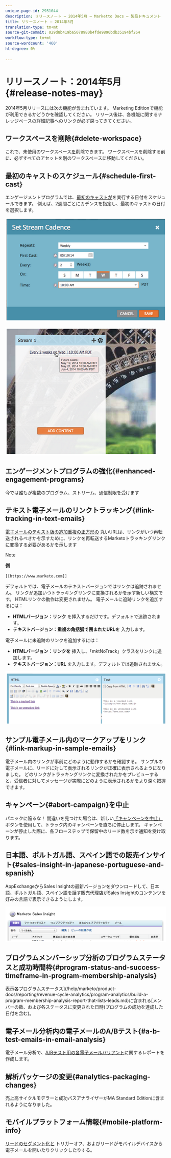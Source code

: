 ```yaml
---
unique-page-id: 2951044
description: リリースノート — 2014年5月 — Marketto Docs — 製品ドキュメント
title: リリースノート — 2014年5月
translation-type: tm+mt
source-git-commit: 029d8b419ba5078980b4fde9890bdb35194bf264
workflow-type: tm+mt
source-wordcount: '460'
ht-degree: 0%

---
```



# リリースノート：2014年5月{#release-notes-may}

2014年5月リリースには次の機能が含まれています。 Marketing Editionで機能が利用できるかどうかを確認してください。 リリース後は、各機能に関するナレッジベースの詳細記事へのリンクが必ず戻ってきてください。

## ワークスペースを削除{#delete-workspace}

これで、未使用のワークスペース[を](/help/marketo/product-docs/administration/workspaces-and-person-partitions/delete-a-workspace.md)削除できます。 ワークスペースを削除する前に、必ずすべてのアセットを別のワークスペースに移動してください。

## 最初のキャストのスケジュール{#schedule-first-cast}

エンゲージメントプログラムでは、[最初のキャストが](/help/marketo/product-docs/email-marketing/drip-nurturing/engagement-program-streams/set-stream-cadence.md)を実行する日付をスケジュールできます。 例えば、2週間ごとにカデンスを指定し、最初のキャストの日付を選択します。

![](assets/image2014-9-22-11-3a57-3a36.png)

![](assets/image2014-9-22-11-3a57-3a54.png)

## エンゲージメントプログラムの強化{#enhanced-engagement-programs}

今では誰もが複数のプログラム、ストリーム、通信制限を受けます

## テキスト電子メールのリンクトラッキング{#link-tracking-in-text-emails}

[電子メールのテキスト版の追加重複の正方形の](/help/marketo/product-docs/email-marketing/general/functions-in-the-editor/add-tracked-links-to-a-text-email.md) 丸いURLは、リンクがいつ再転送されるべきかを示すために、リンクを再転送するMarketoトラッキングリンクに変換する必要があるかを示します

>[!NOTE]
>
>**例**
>
>`[[https://www.marketo.com]]`

デフォルトでは、電子メールのテキストバージョンではリンクは追跡されません。 リンクが追加いつトラッキングリンクに変換されるかを示す新しい構文です。 HTMLリンクの動作は変更されません。  電子メールに追跡リンクを追加するには：

* **HTMLバージョン：リンク** を挿入するだけです。デフォルトで追跡されます。
* **テキストバージョン：重複の角括弧で囲まれたURLを** 入力します。

電子メールに未追跡のリンクを追加するには：

* **HTMLバージョン：リンクを** 挿入し、「mktNoTrack」クラスをリンクに追加します。
* **テキストバージョン：URL** を入力します。デフォルトでは追跡されません。

![](assets/image2014-9-22-12-3a1-3a34.png)

## サンプル電子メール内のマークアップをリンク{#link-markup-in-sample-emails}

電子メール内のリンクが事前にどのように動作するかを確認する。 サンプルの電子メールに、リードに対して表示されるリンクが正確に表示されるようになりました。 どのリンクがトラッキングリンクに変換されたかをプレビューすると、受信者に対してメッセージが実際にどのように表示されるかをより深く把握できます。

## キャンペーン{#abort-campaign}を中止

パニックに陥るな！ 間違いを見つけた場合は、新しい[「キャンペーンを中止」](/help/marketo/product-docs/core-marketo-concepts/smart-campaigns/using-smart-campaigns/abort-a-smart-campaign.md)ボタンを使用して、トラック内のキャンペーンを直ちに停止します。 キャンペーンが停止した際に、各フローステップで保留中のリード数を示す通知を受け取ります。

## 日本語、ポルトガル語、スペイン語での販売インサイト{#sales-insight-in-japanese-portuguese-and-spanish}

AppExchangeからSales Insightの最新バージョンをダウンロードして、日本語、ポルトガル語、スペイン語を話す販売代理店がSales Insightのコンテンツを好みの言語で表示できるようにします。

![](assets/image2014-9-22-12-3a2-3a12.png)

## プログラムメンバーシップ分析のプログラムステータスと成功時間枠{#program-status-and-success-timeframe-in-program-membership-analysis}

表示各プログラムステータス](/help/marketo/product-docs/reporting/revenue-cycle-analytics/program-analytics/build-a-program-membership-analysis-report-that-lists-leads.md)に含まれる[メンバーの数、および各ステータスに変更された日時(プログラムの成功を達成した日付を含む)。

## 電子メール分析内の電子メールのA/Bテスト{#a-b-test-emails-in-email-analysis}

電子メール分析で、[A/Bテスト用の各電子メールバリアント](/help/marketo/product-docs/reporting/revenue-cycle-analytics/email-analysis/build-an-email-analysis-report-that-shows-program-information.md)に関するレポートを作成します。

## 解析パッケージの変更{#analytics-packaging-changes}

売上高サイクルモデラーと成功パスアナライザーがMA Standard Editionに含まれるようになりました。

## モバイルプラットフォーム情報{#mobile-platform-info}

[リードのセグメント化と](/help/marketo/product-docs/reporting/basic-reporting/report-activity/build-a-people-performance-report-with-mobile-platform-columns.md) トリガーオフ、およびリードがモバイルデバイスから電子メールを開いたりクリックしたりする。

